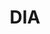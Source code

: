 ---
# This topic lives at
# https://digital.gov/topics/dia

# Topic Title
title: "DIA"

# description — keep it short and clear
# summary: ""

# Weight
weight: 1

# For more information on managing topics,
# see https://github.com/GSA/digitalgov.gov/wiki/topics
---